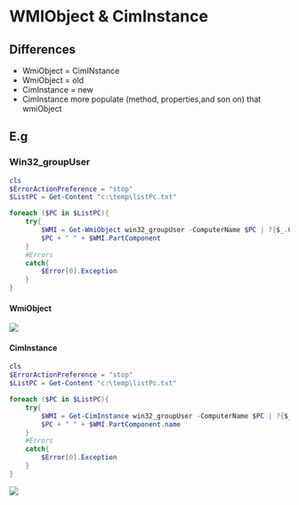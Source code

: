 # WMIObject & CimInstance

## Differences
* WmiObject = CimINstance
* WmiObject = old
* CimInstance = new
* CimInstance more populate (method, properties,and son on) that wmiObject

## E.g
### Win32_groupUser
````PowerShell
cls
$ErrorActionPreference = "stop"
$ListPC = Get-Content "c:\temp\listPc.txt"

foreach ($PC in $ListPC){
    try{
        $WMI = Get-WmiObject win32_groupUser -ComputerName $PC | ?{$_.GroupComponent -match 'remote desktop users'} 
        $PC + " " + $WMI.PartComponent
    }
    #Errors
    catch{
        $Error[0].Exception
    }
}
````
#### WmiObject
[<img src="https://i.imgur.com/KHcBIzM.png">](https://i.imgur.com/KHcBIzM.png)
#### CimInstance
````PowerShell
﻿cls
$ErrorActionPreference = "stop"
$ListPC = Get-Content "c:\temp\listPc.txt"

foreach ($PC in $ListPC){
    try{
        $WMI = Get-CimInstance win32_groupUser -ComputerName $PC | ?{$_.GroupComponent -match 'remote desktop users'} 
        $PC + " " + $WMI.PartComponent.name
    }
    #Errors
    catch{
        $Error[0].Exception
    }
}
````
[<img src="https://i.imgur.com/oLDsBft.png">](https://i.imgur.com/oLDsBft.png)

